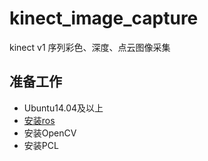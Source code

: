 # kinect_image_capture
kinect v1 序列彩色、深度、点云图像采集
## 准备工作
* Ubuntu14.04及以上
* [安装ros](http://wiki.ros.org/indigo/Installation/Ubuntu)
* 安装OpenCV
* 安装PCL
